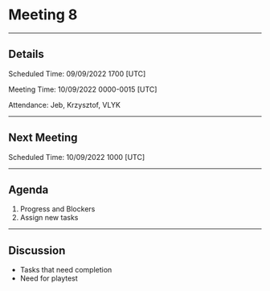 # Meeting 8

---

## Details

Scheduled Time: 09/09/2022 1700 [UTC]

Meeting Time: 10/09/2022 0000-0015 [UTC]

Attendance: Jeb, Krzysztof, VLYK

---

## Next Meeting

Scheduled Time: 10/09/2022 1000 [UTC]

---

## Agenda

1. Progress and Blockers
2. Assign new tasks

---

## Discussion

-   Tasks that need completion
-   Need for playtest
